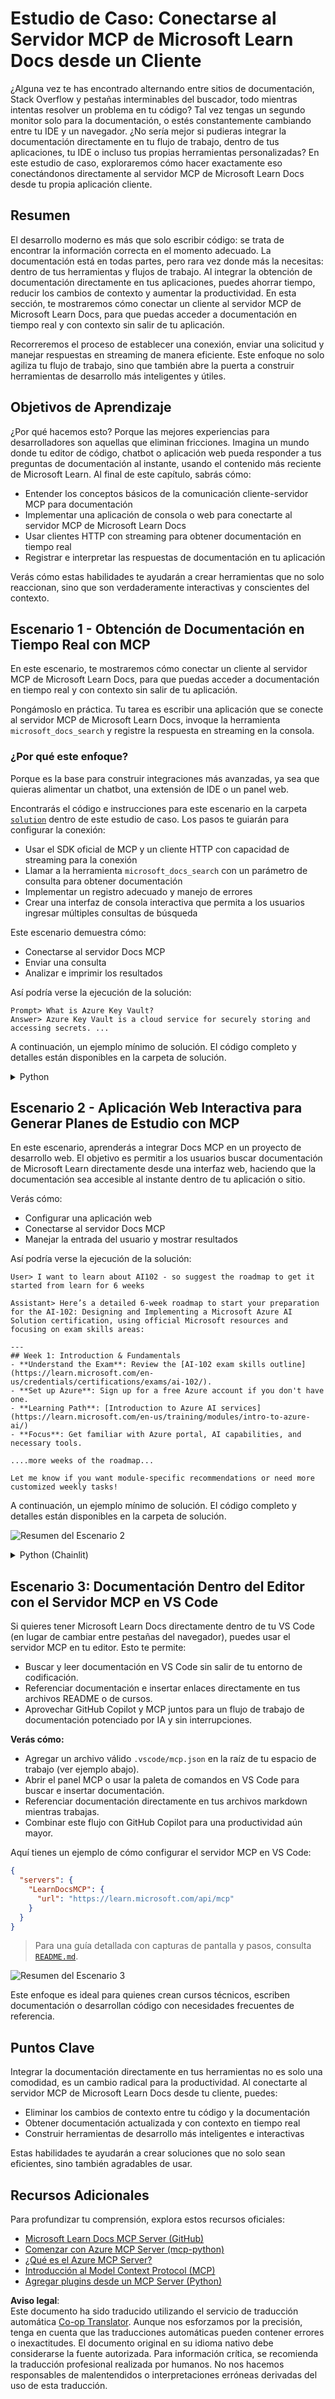 <!--
CO_OP_TRANSLATOR_METADATA:
{
  "original_hash": "4319d291c9d124ecafea52b3d04bfa0e",
  "translation_date": "2025-07-14T06:17:23+00:00",
  "source_file": "09-CaseStudy/docs-mcp/README.md",
  "language_code": "es"
}
-->
# Estudio de Caso: Conectarse al Servidor MCP de Microsoft Learn Docs desde un Cliente

¿Alguna vez te has encontrado alternando entre sitios de documentación, Stack Overflow y pestañas interminables del buscador, todo mientras intentas resolver un problema en tu código? Tal vez tengas un segundo monitor solo para la documentación, o estés constantemente cambiando entre tu IDE y un navegador. ¿No sería mejor si pudieras integrar la documentación directamente en tu flujo de trabajo, dentro de tus aplicaciones, tu IDE o incluso tus propias herramientas personalizadas? En este estudio de caso, exploraremos cómo hacer exactamente eso conectándonos directamente al servidor MCP de Microsoft Learn Docs desde tu propia aplicación cliente.

## Resumen

El desarrollo moderno es más que solo escribir código: se trata de encontrar la información correcta en el momento adecuado. La documentación está en todas partes, pero rara vez donde más la necesitas: dentro de tus herramientas y flujos de trabajo. Al integrar la obtención de documentación directamente en tus aplicaciones, puedes ahorrar tiempo, reducir los cambios de contexto y aumentar la productividad. En esta sección, te mostraremos cómo conectar un cliente al servidor MCP de Microsoft Learn Docs, para que puedas acceder a documentación en tiempo real y con contexto sin salir de tu aplicación.

Recorreremos el proceso de establecer una conexión, enviar una solicitud y manejar respuestas en streaming de manera eficiente. Este enfoque no solo agiliza tu flujo de trabajo, sino que también abre la puerta a construir herramientas de desarrollo más inteligentes y útiles.

## Objetivos de Aprendizaje

¿Por qué hacemos esto? Porque las mejores experiencias para desarrolladores son aquellas que eliminan fricciones. Imagina un mundo donde tu editor de código, chatbot o aplicación web pueda responder a tus preguntas de documentación al instante, usando el contenido más reciente de Microsoft Learn. Al final de este capítulo, sabrás cómo:

- Entender los conceptos básicos de la comunicación cliente-servidor MCP para documentación
- Implementar una aplicación de consola o web para conectarte al servidor MCP de Microsoft Learn Docs
- Usar clientes HTTP con streaming para obtener documentación en tiempo real
- Registrar e interpretar las respuestas de documentación en tu aplicación

Verás cómo estas habilidades te ayudarán a crear herramientas que no solo reaccionan, sino que son verdaderamente interactivas y conscientes del contexto.

## Escenario 1 - Obtención de Documentación en Tiempo Real con MCP

En este escenario, te mostraremos cómo conectar un cliente al servidor MCP de Microsoft Learn Docs, para que puedas acceder a documentación en tiempo real y con contexto sin salir de tu aplicación.

Pongámoslo en práctica. Tu tarea es escribir una aplicación que se conecte al servidor MCP de Microsoft Learn Docs, invoque la herramienta `microsoft_docs_search` y registre la respuesta en streaming en la consola.

### ¿Por qué este enfoque?
Porque es la base para construir integraciones más avanzadas, ya sea que quieras alimentar un chatbot, una extensión de IDE o un panel web.

Encontrarás el código e instrucciones para este escenario en la carpeta [`solution`](./solution/README.md) dentro de este estudio de caso. Los pasos te guiarán para configurar la conexión:
- Usar el SDK oficial de MCP y un cliente HTTP con capacidad de streaming para la conexión
- Llamar a la herramienta `microsoft_docs_search` con un parámetro de consulta para obtener documentación
- Implementar un registro adecuado y manejo de errores
- Crear una interfaz de consola interactiva que permita a los usuarios ingresar múltiples consultas de búsqueda

Este escenario demuestra cómo:
- Conectarse al servidor Docs MCP
- Enviar una consulta
- Analizar e imprimir los resultados

Así podría verse la ejecución de la solución:

```
Prompt> What is Azure Key Vault?
Answer> Azure Key Vault is a cloud service for securely storing and accessing secrets. ...
```

A continuación, un ejemplo mínimo de solución. El código completo y detalles están disponibles en la carpeta de solución.

<details>
<summary>Python</summary>

```python
import asyncio
from mcp.client.streamable_http import streamablehttp_client
from mcp import ClientSession

async def main():
    async with streamablehttp_client("https://learn.microsoft.com/api/mcp") as (read_stream, write_stream, _):
        async with ClientSession(read_stream, write_stream) as session:
            await session.initialize()
            result = await session.call_tool("microsoft_docs_search", {"query": "Azure Functions best practices"})
            print(result.content)

if __name__ == "__main__":
    asyncio.run(main())
```

- Para la implementación completa y registro, consulta [`scenario1.py`](../../../../09-CaseStudy/docs-mcp/solution/python/scenario1.py).
- Para instrucciones de instalación y uso, revisa el archivo [`README.md`](./solution/python/README.md) en la misma carpeta.
</details>

## Escenario 2 - Aplicación Web Interactiva para Generar Planes de Estudio con MCP

En este escenario, aprenderás a integrar Docs MCP en un proyecto de desarrollo web. El objetivo es permitir a los usuarios buscar documentación de Microsoft Learn directamente desde una interfaz web, haciendo que la documentación sea accesible al instante dentro de tu aplicación o sitio.

Verás cómo:
- Configurar una aplicación web
- Conectarse al servidor Docs MCP
- Manejar la entrada del usuario y mostrar resultados

Así podría verse la ejecución de la solución:

```
User> I want to learn about AI102 - so suggest the roadmap to get it started from learn for 6 weeks

Assistant> Here’s a detailed 6-week roadmap to start your preparation for the AI-102: Designing and Implementing a Microsoft Azure AI Solution certification, using official Microsoft resources and focusing on exam skills areas:

---
## Week 1: Introduction & Fundamentals
- **Understand the Exam**: Review the [AI-102 exam skills outline](https://learn.microsoft.com/en-us/credentials/certifications/exams/ai-102/).
- **Set up Azure**: Sign up for a free Azure account if you don't have one.
- **Learning Path**: [Introduction to Azure AI services](https://learn.microsoft.com/en-us/training/modules/intro-to-azure-ai/)
- **Focus**: Get familiar with Azure portal, AI capabilities, and necessary tools.

....more weeks of the roadmap...

Let me know if you want module-specific recommendations or need more customized weekly tasks!
```

A continuación, un ejemplo mínimo de solución. El código completo y detalles están disponibles en la carpeta de solución.

![Resumen del Escenario 2](../../../../translated_images/scenario2.0c92726d5cd81f68238e5ba65f839a0b300d5b74b8ca7db28bc8f900c3e7d037.es.png)

<details>
<summary>Python (Chainlit)</summary>

Chainlit es un framework para construir aplicaciones web de IA conversacional. Facilita la creación de chatbots y asistentes interactivos que pueden llamar a herramientas MCP y mostrar resultados en tiempo real. Es ideal para prototipos rápidos e interfaces amigables para el usuario.

```python
import chainlit as cl
import requests

MCP_URL = "https://learn.microsoft.com/api/mcp"

@cl.on_message
def handle_message(message):
    query = {"question": message}
    response = requests.post(MCP_URL, json=query)
    if response.ok:
        result = response.json()
        cl.Message(content=result.get("answer", "No answer found.")).send()
    else:
        cl.Message(content="Error: " + response.text).send()
```

- Para la implementación completa, consulta [`scenario2.py`](../../../../09-CaseStudy/docs-mcp/solution/python/scenario2.py).
- Para instrucciones de configuración y ejecución, revisa el [`README.md`](./solution/python/README.md).
</details>

## Escenario 3: Documentación Dentro del Editor con el Servidor MCP en VS Code

Si quieres tener Microsoft Learn Docs directamente dentro de tu VS Code (en lugar de cambiar entre pestañas del navegador), puedes usar el servidor MCP en tu editor. Esto te permite:
- Buscar y leer documentación en VS Code sin salir de tu entorno de codificación.
- Referenciar documentación e insertar enlaces directamente en tus archivos README o de cursos.
- Aprovechar GitHub Copilot y MCP juntos para un flujo de trabajo de documentación potenciado por IA y sin interrupciones.

**Verás cómo:**
- Agregar un archivo válido `.vscode/mcp.json` en la raíz de tu espacio de trabajo (ver ejemplo abajo).
- Abrir el panel MCP o usar la paleta de comandos en VS Code para buscar e insertar documentación.
- Referenciar documentación directamente en tus archivos markdown mientras trabajas.
- Combinar este flujo con GitHub Copilot para una productividad aún mayor.

Aquí tienes un ejemplo de cómo configurar el servidor MCP en VS Code:

```json
{
  "servers": {
    "LearnDocsMCP": {
      "url": "https://learn.microsoft.com/api/mcp"
    }
  }
}
```

</details>

> Para una guía detallada con capturas de pantalla y pasos, consulta [`README.md`](./solution/scenario3/README.md).

![Resumen del Escenario 3](../../../../translated_images/step4-prompt-chat.12187bb001605efc5077992b621f0fcd1df12023c5dce0464f8eb8f3d595218f.es.png)

Este enfoque es ideal para quienes crean cursos técnicos, escriben documentación o desarrollan código con necesidades frecuentes de referencia.

## Puntos Clave

Integrar la documentación directamente en tus herramientas no es solo una comodidad, es un cambio radical para la productividad. Al conectarte al servidor MCP de Microsoft Learn Docs desde tu cliente, puedes:

- Eliminar los cambios de contexto entre tu código y la documentación
- Obtener documentación actualizada y con contexto en tiempo real
- Construir herramientas de desarrollo más inteligentes e interactivas

Estas habilidades te ayudarán a crear soluciones que no solo sean eficientes, sino también agradables de usar.

## Recursos Adicionales

Para profundizar tu comprensión, explora estos recursos oficiales:

- [Microsoft Learn Docs MCP Server (GitHub)](https://github.com/MicrosoftDocs/mcp)
- [Comenzar con Azure MCP Server (mcp-python)](https://learn.microsoft.com/en-us/azure/developer/azure-mcp-server/get-started#create-the-python-app)
- [¿Qué es el Azure MCP Server?](https://learn.microsoft.com/en-us/azure/developer/azure-mcp-server/)
- [Introducción al Model Context Protocol (MCP)](https://modelcontextprotocol.io/introduction)
- [Agregar plugins desde un MCP Server (Python)](https://learn.microsoft.com/en-us/semantic-kernel/concepts/plugins/adding-mcp-plugins)

**Aviso legal**:  
Este documento ha sido traducido utilizando el servicio de traducción automática [Co-op Translator](https://github.com/Azure/co-op-translator). Aunque nos esforzamos por la precisión, tenga en cuenta que las traducciones automáticas pueden contener errores o inexactitudes. El documento original en su idioma nativo debe considerarse la fuente autorizada. Para información crítica, se recomienda la traducción profesional realizada por humanos. No nos hacemos responsables de malentendidos o interpretaciones erróneas derivadas del uso de esta traducción.
